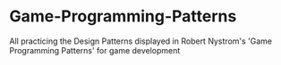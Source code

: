 # Game-Programming-Patterns
All practicing the Design Patterns displayed in Robert Nystrom's 'Game Programming Patterns' for game development
